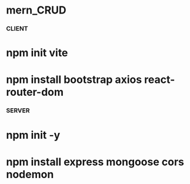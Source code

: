 # mern_CRUD


### CLIENT
#  npm init vite
#  npm  install bootstrap axios react-router-dom

### SERVER

# npm init -y
# npm install express mongoose cors nodemon


